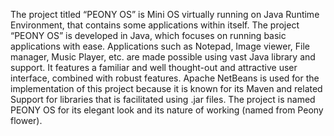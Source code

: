 The project titled “PEONY OS” is Mini OS virtually running on Java Runtime Environment, that contains some applications within itself. The project “PEONY OS” is developed in Java, which focuses on running basic applications with ease. Applications such as Notepad, Image viewer, File manager, Music Player, etc. are made possible using vast Java library and support. It features a familiar and well thought-out and attractive user interface, combined with robust features. Apache NetBeans is used for the implementation of this project because it is known for its Maven and related Support for libraries that is facilitated using .jar files. The project is named PEONY OS for its elegant look and its nature of working (named from Peony flower).
